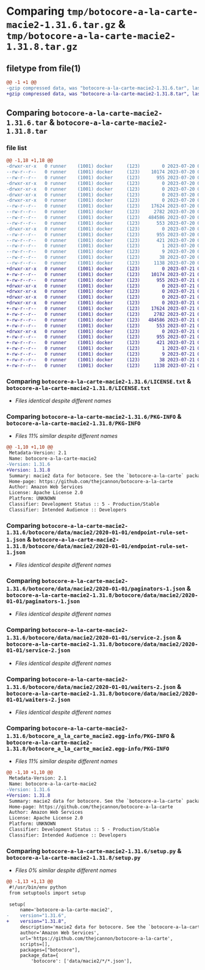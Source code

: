 # Comparing `tmp/botocore-a-la-carte-macie2-1.31.6.tar.gz` & `tmp/botocore-a-la-carte-macie2-1.31.8.tar.gz`

## filetype from file(1)

```diff
@@ -1 +1 @@
-gzip compressed data, was "botocore-a-la-carte-macie2-1.31.6.tar", last modified: Thu Jul 20 01:20:33 2023, max compression
+gzip compressed data, was "botocore-a-la-carte-macie2-1.31.8.tar", last modified: Fri Jul 21 01:21:43 2023, max compression
```

## Comparing `botocore-a-la-carte-macie2-1.31.6.tar` & `botocore-a-la-carte-macie2-1.31.8.tar`

### file list

```diff
@@ -1,18 +1,18 @@
-drwxr-xr-x   0 runner    (1001) docker     (123)        0 2023-07-20 01:20:33.366806 botocore-a-la-carte-macie2-1.31.6/
--rw-r--r--   0 runner    (1001) docker     (123)    10174 2023-07-20 01:20:33.000000 botocore-a-la-carte-macie2-1.31.6/LICENSE.txt
--rw-r--r--   0 runner    (1001) docker     (123)      955 2023-07-20 01:20:33.366806 botocore-a-la-carte-macie2-1.31.6/PKG-INFO
-drwxr-xr-x   0 runner    (1001) docker     (123)        0 2023-07-20 01:20:33.366806 botocore-a-la-carte-macie2-1.31.6/botocore/
-drwxr-xr-x   0 runner    (1001) docker     (123)        0 2023-07-20 01:20:33.366806 botocore-a-la-carte-macie2-1.31.6/botocore/data/
-drwxr-xr-x   0 runner    (1001) docker     (123)        0 2023-07-20 01:20:33.366806 botocore-a-la-carte-macie2-1.31.6/botocore/data/macie2/
-drwxr-xr-x   0 runner    (1001) docker     (123)        0 2023-07-20 01:20:33.366806 botocore-a-la-carte-macie2-1.31.6/botocore/data/macie2/2020-01-01/
--rw-r--r--   0 runner    (1001) docker     (123)    17624 2023-07-20 01:19:55.000000 botocore-a-la-carte-macie2-1.31.6/botocore/data/macie2/2020-01-01/endpoint-rule-set-1.json
--rw-r--r--   0 runner    (1001) docker     (123)     2782 2023-07-20 01:19:55.000000 botocore-a-la-carte-macie2-1.31.6/botocore/data/macie2/2020-01-01/paginators-1.json
--rw-r--r--   0 runner    (1001) docker     (123)   484586 2023-07-20 01:19:55.000000 botocore-a-la-carte-macie2-1.31.6/botocore/data/macie2/2020-01-01/service-2.json
--rw-r--r--   0 runner    (1001) docker     (123)      553 2023-07-20 01:19:55.000000 botocore-a-la-carte-macie2-1.31.6/botocore/data/macie2/2020-01-01/waiters-2.json
-drwxr-xr-x   0 runner    (1001) docker     (123)        0 2023-07-20 01:20:33.366806 botocore-a-la-carte-macie2-1.31.6/botocore_a_la_carte_macie2.egg-info/
--rw-r--r--   0 runner    (1001) docker     (123)      955 2023-07-20 01:20:33.000000 botocore-a-la-carte-macie2-1.31.6/botocore_a_la_carte_macie2.egg-info/PKG-INFO
--rw-r--r--   0 runner    (1001) docker     (123)      421 2023-07-20 01:20:33.000000 botocore-a-la-carte-macie2-1.31.6/botocore_a_la_carte_macie2.egg-info/SOURCES.txt
--rw-r--r--   0 runner    (1001) docker     (123)        1 2023-07-20 01:20:33.000000 botocore-a-la-carte-macie2-1.31.6/botocore_a_la_carte_macie2.egg-info/dependency_links.txt
--rw-r--r--   0 runner    (1001) docker     (123)        9 2023-07-20 01:20:33.000000 botocore-a-la-carte-macie2-1.31.6/botocore_a_la_carte_macie2.egg-info/top_level.txt
--rw-r--r--   0 runner    (1001) docker     (123)       38 2023-07-20 01:20:33.366806 botocore-a-la-carte-macie2-1.31.6/setup.cfg
--rw-r--r--   0 runner    (1001) docker     (123)     1138 2023-07-20 01:20:33.000000 botocore-a-la-carte-macie2-1.31.6/setup.py
+drwxr-xr-x   0 runner    (1001) docker     (123)        0 2023-07-21 01:21:43.023325 botocore-a-la-carte-macie2-1.31.8/
+-rw-r--r--   0 runner    (1001) docker     (123)    10174 2023-07-21 01:21:42.000000 botocore-a-la-carte-macie2-1.31.8/LICENSE.txt
+-rw-r--r--   0 runner    (1001) docker     (123)      955 2023-07-21 01:21:43.023325 botocore-a-la-carte-macie2-1.31.8/PKG-INFO
+drwxr-xr-x   0 runner    (1001) docker     (123)        0 2023-07-21 01:21:43.023325 botocore-a-la-carte-macie2-1.31.8/botocore/
+drwxr-xr-x   0 runner    (1001) docker     (123)        0 2023-07-21 01:21:43.023325 botocore-a-la-carte-macie2-1.31.8/botocore/data/
+drwxr-xr-x   0 runner    (1001) docker     (123)        0 2023-07-21 01:21:43.023325 botocore-a-la-carte-macie2-1.31.8/botocore/data/macie2/
+drwxr-xr-x   0 runner    (1001) docker     (123)        0 2023-07-21 01:21:43.023325 botocore-a-la-carte-macie2-1.31.8/botocore/data/macie2/2020-01-01/
+-rw-r--r--   0 runner    (1001) docker     (123)    17624 2023-07-21 01:21:06.000000 botocore-a-la-carte-macie2-1.31.8/botocore/data/macie2/2020-01-01/endpoint-rule-set-1.json
+-rw-r--r--   0 runner    (1001) docker     (123)     2782 2023-07-21 01:21:06.000000 botocore-a-la-carte-macie2-1.31.8/botocore/data/macie2/2020-01-01/paginators-1.json
+-rw-r--r--   0 runner    (1001) docker     (123)   484586 2023-07-21 01:21:06.000000 botocore-a-la-carte-macie2-1.31.8/botocore/data/macie2/2020-01-01/service-2.json
+-rw-r--r--   0 runner    (1001) docker     (123)      553 2023-07-21 01:21:06.000000 botocore-a-la-carte-macie2-1.31.8/botocore/data/macie2/2020-01-01/waiters-2.json
+drwxr-xr-x   0 runner    (1001) docker     (123)        0 2023-07-21 01:21:43.023325 botocore-a-la-carte-macie2-1.31.8/botocore_a_la_carte_macie2.egg-info/
+-rw-r--r--   0 runner    (1001) docker     (123)      955 2023-07-21 01:21:42.000000 botocore-a-la-carte-macie2-1.31.8/botocore_a_la_carte_macie2.egg-info/PKG-INFO
+-rw-r--r--   0 runner    (1001) docker     (123)      421 2023-07-21 01:21:42.000000 botocore-a-la-carte-macie2-1.31.8/botocore_a_la_carte_macie2.egg-info/SOURCES.txt
+-rw-r--r--   0 runner    (1001) docker     (123)        1 2023-07-21 01:21:42.000000 botocore-a-la-carte-macie2-1.31.8/botocore_a_la_carte_macie2.egg-info/dependency_links.txt
+-rw-r--r--   0 runner    (1001) docker     (123)        9 2023-07-21 01:21:42.000000 botocore-a-la-carte-macie2-1.31.8/botocore_a_la_carte_macie2.egg-info/top_level.txt
+-rw-r--r--   0 runner    (1001) docker     (123)       38 2023-07-21 01:21:43.023325 botocore-a-la-carte-macie2-1.31.8/setup.cfg
+-rw-r--r--   0 runner    (1001) docker     (123)     1138 2023-07-21 01:21:42.000000 botocore-a-la-carte-macie2-1.31.8/setup.py
```

### Comparing `botocore-a-la-carte-macie2-1.31.6/LICENSE.txt` & `botocore-a-la-carte-macie2-1.31.8/LICENSE.txt`

 * *Files identical despite different names*

### Comparing `botocore-a-la-carte-macie2-1.31.6/PKG-INFO` & `botocore-a-la-carte-macie2-1.31.8/PKG-INFO`

 * *Files 11% similar despite different names*

```diff
@@ -1,10 +1,10 @@
 Metadata-Version: 2.1
 Name: botocore-a-la-carte-macie2
-Version: 1.31.6
+Version: 1.31.8
 Summary: macie2 data for botocore. See the `botocore-a-la-carte` package for more info.
 Home-page: https://github.com/thejcannon/botocore-a-la-carte
 Author: Amazon Web Services
 License: Apache License 2.0
 Platform: UNKNOWN
 Classifier: Development Status :: 5 - Production/Stable
 Classifier: Intended Audience :: Developers
```

### Comparing `botocore-a-la-carte-macie2-1.31.6/botocore/data/macie2/2020-01-01/endpoint-rule-set-1.json` & `botocore-a-la-carte-macie2-1.31.8/botocore/data/macie2/2020-01-01/endpoint-rule-set-1.json`

 * *Files identical despite different names*

### Comparing `botocore-a-la-carte-macie2-1.31.6/botocore/data/macie2/2020-01-01/paginators-1.json` & `botocore-a-la-carte-macie2-1.31.8/botocore/data/macie2/2020-01-01/paginators-1.json`

 * *Files identical despite different names*

### Comparing `botocore-a-la-carte-macie2-1.31.6/botocore/data/macie2/2020-01-01/service-2.json` & `botocore-a-la-carte-macie2-1.31.8/botocore/data/macie2/2020-01-01/service-2.json`

 * *Files identical despite different names*

### Comparing `botocore-a-la-carte-macie2-1.31.6/botocore/data/macie2/2020-01-01/waiters-2.json` & `botocore-a-la-carte-macie2-1.31.8/botocore/data/macie2/2020-01-01/waiters-2.json`

 * *Files identical despite different names*

### Comparing `botocore-a-la-carte-macie2-1.31.6/botocore_a_la_carte_macie2.egg-info/PKG-INFO` & `botocore-a-la-carte-macie2-1.31.8/botocore_a_la_carte_macie2.egg-info/PKG-INFO`

 * *Files 11% similar despite different names*

```diff
@@ -1,10 +1,10 @@
 Metadata-Version: 2.1
 Name: botocore-a-la-carte-macie2
-Version: 1.31.6
+Version: 1.31.8
 Summary: macie2 data for botocore. See the `botocore-a-la-carte` package for more info.
 Home-page: https://github.com/thejcannon/botocore-a-la-carte
 Author: Amazon Web Services
 License: Apache License 2.0
 Platform: UNKNOWN
 Classifier: Development Status :: 5 - Production/Stable
 Classifier: Intended Audience :: Developers
```

### Comparing `botocore-a-la-carte-macie2-1.31.6/setup.py` & `botocore-a-la-carte-macie2-1.31.8/setup.py`

 * *Files 0% similar despite different names*

```diff
@@ -1,13 +1,13 @@
 #!/usr/bin/env python
 from setuptools import setup
 
 setup(
     name='botocore-a-la-carte-macie2',
-    version="1.31.6",
+    version="1.31.8",
     description='macie2 data for botocore. See the `botocore-a-la-carte` package for more info.',
     author='Amazon Web Services',
     url='https://github.com/thejcannon/botocore-a-la-carte',
     scripts=[],
     packages=["botocore"],
     package_data={
         'botocore': ['data/macie2/*/*.json'],
```


